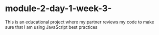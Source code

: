 # module-2-day-1-week-3-
This is an educational project where my partner reviews my code to make sure that I am using JavaScript best practices
